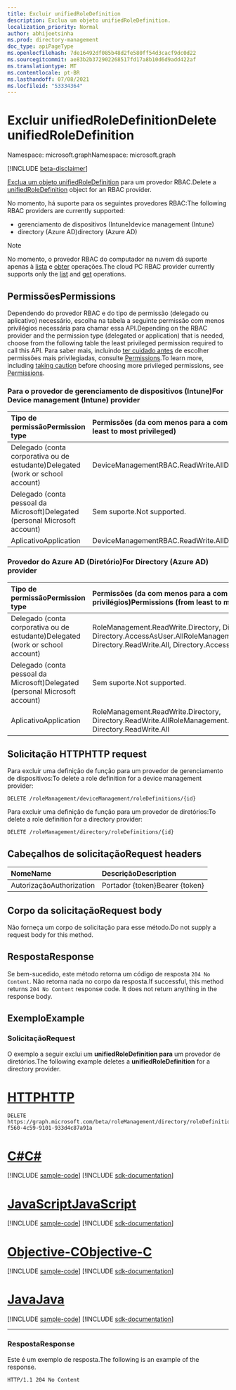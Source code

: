 ```yaml
---
title: Excluir unifiedRoleDefinition
description: Exclua um objeto unifiedRoleDefinition.
localization_priority: Normal
author: abhijeetsinha
ms.prod: directory-management
doc_type: apiPageType
ms.openlocfilehash: 7de16492df085b48d2fe580ff54d3cacf9dc0d22
ms.sourcegitcommit: ae83b2b372902268517fd17a8b10d6d9add422af
ms.translationtype: MT
ms.contentlocale: pt-BR
ms.lasthandoff: 07/08/2021
ms.locfileid: "53334364"
---
```

# <a name="delete-unifiedroledefinition"></a><span data-ttu-id="18339-103">Excluir unifiedRoleDefinition</span><span class="sxs-lookup"><span data-stu-id="18339-103">Delete unifiedRoleDefinition</span></span>

<span data-ttu-id="18339-104">Namespace: microsoft.graph</span><span class="sxs-lookup"><span data-stu-id="18339-104">Namespace: microsoft.graph</span></span>

[!INCLUDE [beta-disclaimer](../../includes/beta-disclaimer.md)]

<span data-ttu-id="18339-105">[Exclua um objeto unifiedRoleDefinition](../resources/unifiedRoleDefinition.md) para um provedor RBAC.</span><span class="sxs-lookup"><span data-stu-id="18339-105">Delete a [unifiedRoleDefinition](../resources/unifiedRoleDefinition.md) object for an RBAC provider.</span></span>

<span data-ttu-id="18339-106">No momento, há suporte para os seguintes provedores RBAC:</span><span class="sxs-lookup"><span data-stu-id="18339-106">The following RBAC providers are currently supported:</span></span>
- <span data-ttu-id="18339-107">gerenciamento de dispositivos (Intune)</span><span class="sxs-lookup"><span data-stu-id="18339-107">device management (Intune)</span></span>
- <span data-ttu-id="18339-108">directory (Azure AD)</span><span class="sxs-lookup"><span data-stu-id="18339-108">directory (Azure AD)</span></span> 

> [!NOTE]
> <span data-ttu-id="18339-109">No momento, o provedor RBAC do computador na nuvem dá suporte apenas à [lista](rbacapplication-list-roledefinitions.md) e [obter](unifiedroledefinition-get.md) operações.</span><span class="sxs-lookup"><span data-stu-id="18339-109">The cloud PC RBAC provider currently supports only the [list](rbacapplication-list-roledefinitions.md) and [get](unifiedroledefinition-get.md) operations.</span></span>

## <a name="permissions"></a><span data-ttu-id="18339-110">Permissões</span><span class="sxs-lookup"><span data-stu-id="18339-110">Permissions</span></span>

<span data-ttu-id="18339-111">Dependendo do provedor RBAC e do tipo de permissão (delegado ou aplicativo) necessário, escolha na tabela a seguinte permissão com menos privilégios necessária para chamar essa API.</span><span class="sxs-lookup"><span data-stu-id="18339-111">Depending on the RBAC provider and the permission type (delegated or application) that is needed, choose from the following table the least privileged permission required to call this API.</span></span> <span data-ttu-id="18339-112">Para saber mais, incluindo [ter cuidado antes](/graph/auth/auth-concepts#best-practices-for-requesting-permissions) de escolher permissões mais privilegiadas, consulte [Permissions](/graph/permissions-reference).</span><span class="sxs-lookup"><span data-stu-id="18339-112">To learn more, including [taking caution](/graph/auth/auth-concepts#best-practices-for-requesting-permissions) before choosing more privileged permissions, see [Permissions](/graph/permissions-reference).</span></span> 

### <a name="for-device-management-intune-provider"></a><span data-ttu-id="18339-113">Para o provedor de gerenciamento de dispositivos (Intune)</span><span class="sxs-lookup"><span data-stu-id="18339-113">For Device management (Intune) provider</span></span>

|<span data-ttu-id="18339-114">Tipo de permissão</span><span class="sxs-lookup"><span data-stu-id="18339-114">Permission type</span></span>      | <span data-ttu-id="18339-115">Permissões (da com menos para a com mais privilégios)</span><span class="sxs-lookup"><span data-stu-id="18339-115">Permissions (from least to most privileged)</span></span>              |
|:--------------------|:---------------------------------------------------------|
|<span data-ttu-id="18339-116">Delegado (conta corporativa ou de estudante)</span><span class="sxs-lookup"><span data-stu-id="18339-116">Delegated (work or school account)</span></span> |  <span data-ttu-id="18339-117">DeviceManagementRBAC.ReadWrite.All</span><span class="sxs-lookup"><span data-stu-id="18339-117">DeviceManagementRBAC.ReadWrite.All</span></span>   |
|<span data-ttu-id="18339-118">Delegado (conta pessoal da Microsoft)</span><span class="sxs-lookup"><span data-stu-id="18339-118">Delegated (personal Microsoft account)</span></span> | <span data-ttu-id="18339-119">Sem suporte.</span><span class="sxs-lookup"><span data-stu-id="18339-119">Not supported.</span></span>    |
|<span data-ttu-id="18339-120">Aplicativo</span><span class="sxs-lookup"><span data-stu-id="18339-120">Application</span></span> | <span data-ttu-id="18339-121">DeviceManagementRBAC.ReadWrite.All</span><span class="sxs-lookup"><span data-stu-id="18339-121">DeviceManagementRBAC.ReadWrite.All</span></span> |

### <a name="for-directory-azure-ad-provider"></a><span data-ttu-id="18339-122">Provedor do Azure AD (Diretório)</span><span class="sxs-lookup"><span data-stu-id="18339-122">For Directory (Azure AD) provider</span></span>

|<span data-ttu-id="18339-123">Tipo de permissão</span><span class="sxs-lookup"><span data-stu-id="18339-123">Permission type</span></span>      | <span data-ttu-id="18339-124">Permissões (da com menos para a com mais privilégios)</span><span class="sxs-lookup"><span data-stu-id="18339-124">Permissions (from least to most privileged)</span></span>              |
|:--------------------|:---------------------------------------------------------|
|<span data-ttu-id="18339-125">Delegado (conta corporativa ou de estudante)</span><span class="sxs-lookup"><span data-stu-id="18339-125">Delegated (work or school account)</span></span> |  <span data-ttu-id="18339-126">RoleManagement.ReadWrite.Directory, Directory.ReadWrite.All, Directory.AccessAsUser.All</span><span class="sxs-lookup"><span data-stu-id="18339-126">RoleManagement.ReadWrite.Directory, Directory.ReadWrite.All, Directory.AccessAsUser.All</span></span>   |
|<span data-ttu-id="18339-127">Delegado (conta pessoal da Microsoft)</span><span class="sxs-lookup"><span data-stu-id="18339-127">Delegated (personal Microsoft account)</span></span> | <span data-ttu-id="18339-128">Sem suporte.</span><span class="sxs-lookup"><span data-stu-id="18339-128">Not supported.</span></span>    |
|<span data-ttu-id="18339-129">Aplicativo</span><span class="sxs-lookup"><span data-stu-id="18339-129">Application</span></span> | <span data-ttu-id="18339-130">RoleManagement.ReadWrite.Directory, Directory.ReadWrite.All</span><span class="sxs-lookup"><span data-stu-id="18339-130">RoleManagement.ReadWrite.Directory, Directory.ReadWrite.All</span></span> |

## <a name="http-request"></a><span data-ttu-id="18339-131">Solicitação HTTP</span><span class="sxs-lookup"><span data-stu-id="18339-131">HTTP request</span></span>

<span data-ttu-id="18339-132">Para excluir uma definição de função para um provedor de gerenciamento de dispositivos:</span><span class="sxs-lookup"><span data-stu-id="18339-132">To delete a role definition for a device management provider:</span></span>
<!-- { "blockType": "ignored" } -->
```http
DELETE /roleManagement/deviceManagement/roleDefinitions/{id}
```

<span data-ttu-id="18339-133">Para excluir uma definição de função para um provedor de diretórios:</span><span class="sxs-lookup"><span data-stu-id="18339-133">To delete a role definition for a directory provider:</span></span>
<!-- { "blockType": "ignored" } -->
```http
DELETE /roleManagement/directory/roleDefinitions/{id}

```

## <a name="request-headers"></a><span data-ttu-id="18339-134">Cabeçalhos de solicitação</span><span class="sxs-lookup"><span data-stu-id="18339-134">Request headers</span></span>

| <span data-ttu-id="18339-135">Nome</span><span class="sxs-lookup"><span data-stu-id="18339-135">Name</span></span>          | <span data-ttu-id="18339-136">Descrição</span><span class="sxs-lookup"><span data-stu-id="18339-136">Description</span></span>   |
|:--------------|:--------------|
| <span data-ttu-id="18339-137">Autorização</span><span class="sxs-lookup"><span data-stu-id="18339-137">Authorization</span></span> | <span data-ttu-id="18339-138">Portador {token}</span><span class="sxs-lookup"><span data-stu-id="18339-138">Bearer {token}</span></span> |

## <a name="request-body"></a><span data-ttu-id="18339-139">Corpo da solicitação</span><span class="sxs-lookup"><span data-stu-id="18339-139">Request body</span></span>

<span data-ttu-id="18339-140">Não forneça um corpo de solicitação para esse método.</span><span class="sxs-lookup"><span data-stu-id="18339-140">Do not supply a request body for this method.</span></span>

## <a name="response"></a><span data-ttu-id="18339-141">Resposta</span><span class="sxs-lookup"><span data-stu-id="18339-141">Response</span></span>

<span data-ttu-id="18339-p102">Se bem-sucedido, este método retorna um código de resposta `204 No Content`. Não retorna nada no corpo da resposta.</span><span class="sxs-lookup"><span data-stu-id="18339-p102">If successful, this method returns `204 No Content` response code. It does not return anything in the response body.</span></span>

## <a name="example"></a><span data-ttu-id="18339-144">Exemplo</span><span class="sxs-lookup"><span data-stu-id="18339-144">Example</span></span>

### <a name="request"></a><span data-ttu-id="18339-145">Solicitação</span><span class="sxs-lookup"><span data-stu-id="18339-145">Request</span></span>

<span data-ttu-id="18339-146">O exemplo a seguir exclui um **unifiedRoleDefinition para** um provedor de diretórios.</span><span class="sxs-lookup"><span data-stu-id="18339-146">The following example deletes a **unifiedRoleDefinition** for a directory provider.</span></span>

# <a name="http"></a>[<span data-ttu-id="18339-147">HTTP</span><span class="sxs-lookup"><span data-stu-id="18339-147">HTTP</span></span>](#tab/http)
<!-- {
  "blockType": "request",
  "name": "delete_unifiedroledefinition"
}-->

```http
DELETE https://graph.microsoft.com/beta/roleManagement/directory/roleDefinitions/f189965f-f560-4c59-9101-933d4c87a91a
```
# <a name="c"></a>[<span data-ttu-id="18339-148">C#</span><span class="sxs-lookup"><span data-stu-id="18339-148">C#</span></span>](#tab/csharp)
[!INCLUDE [sample-code](../includes/snippets/csharp/delete-unifiedroledefinition-csharp-snippets.md)]
[!INCLUDE [sdk-documentation](../includes/snippets/snippets-sdk-documentation-link.md)]

# <a name="javascript"></a>[<span data-ttu-id="18339-149">JavaScript</span><span class="sxs-lookup"><span data-stu-id="18339-149">JavaScript</span></span>](#tab/javascript)
[!INCLUDE [sample-code](../includes/snippets/javascript/delete-unifiedroledefinition-javascript-snippets.md)]
[!INCLUDE [sdk-documentation](../includes/snippets/snippets-sdk-documentation-link.md)]

# <a name="objective-c"></a>[<span data-ttu-id="18339-150">Objective-C</span><span class="sxs-lookup"><span data-stu-id="18339-150">Objective-C</span></span>](#tab/objc)
[!INCLUDE [sample-code](../includes/snippets/objc/delete-unifiedroledefinition-objc-snippets.md)]
[!INCLUDE [sdk-documentation](../includes/snippets/snippets-sdk-documentation-link.md)]

# <a name="java"></a>[<span data-ttu-id="18339-151">Java</span><span class="sxs-lookup"><span data-stu-id="18339-151">Java</span></span>](#tab/java)
[!INCLUDE [sample-code](../includes/snippets/java/delete-unifiedroledefinition-java-snippets.md)]
[!INCLUDE [sdk-documentation](../includes/snippets/snippets-sdk-documentation-link.md)]

---


### <a name="response"></a><span data-ttu-id="18339-152">Resposta</span><span class="sxs-lookup"><span data-stu-id="18339-152">Response</span></span>

<span data-ttu-id="18339-153">Este é um exemplo de resposta.</span><span class="sxs-lookup"><span data-stu-id="18339-153">The following is an example of the response.</span></span>

<!-- {
  "blockType": "response",
  "truncated": true
} -->

```http
HTTP/1.1 204 No Content
```

<!-- uuid: 16cd6b66-4b1a-43a1-adaf-3a886856ed98
2019-02-04 14:57:30 UTC -->
<!-- {
  "type": "#page.annotation",
  "description": "Delete unifiedRoleDefinition",
  "keywords": "",
  "section": "documentation",
  "tocPath": ""
}-->


